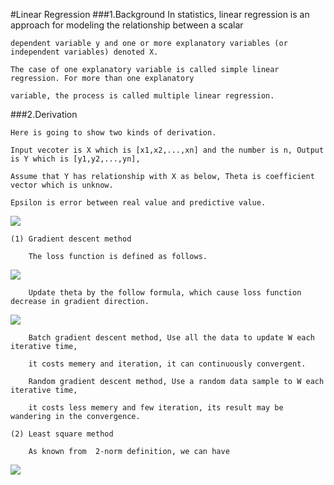 #Linear Regression
###1.Background
    In statistics, linear regression is an approach for modeling the relationship between a scalar 
    
    dependent variable y and one or more explanatory variables (or independent variables) denoted X. 
    
    The case of one explanatory variable is called simple linear regression. For more than one explanatory 
    
    variable, the process is called multiple linear regression.
###2.Derivation
    
    Here is going to show two kinds of derivation.
    
    Input vecoter is X which is [x1,x2,...,xn] and the number is n, Output is Y which is [y1,y2,...,yn], 
    
    Assume that Y has relationship with X as below, Theta is coefficient vector which is unknow.
        
    Epsilon is error between real value and predictive value.
        
<img src="http://chart.googleapis.com/chart?cht=tx&chl=h_%7B%5Ctheta%7D%3D%5Ctheta%5E%7BT%7DX%5C%5C%0A%20%5C%20%5C%20%5C%20%5C%20%5C%20%5C%5C%0AY%3D%5Ctheta%5E%7BT%7DX%2B%5Cepsilon%20%0A%0A%0A%0A" style="border:none;" />

    (1) Gradient descent method
        
        The loss function is defined as follows.
        
<img src="http://chart.googleapis.com/chart?cht=tx&chl=J(%5Ctheta)%3D%5Cfrac%7B1%7D%7B2%7D%5Csum_%7Bi%3D1%7D%5Em%20(h_%7B%5Ctheta%7D(x%5E%7B(i)%7D)-y%5E%7B(i)%7D)%5E%7B2%7D%0A%0A%0A" style="border:none;" />
        
        Update theta by the follow formula, which cause loss function decrease in gradient direction.
        
<img src="http://chart.googleapis.com/chart?cht=tx&chl=%5Cfrac%7B%5Cpart%20J(%5Ctheta)%7D%7B%5Cpart%20%5Ctheta_%7Bk%7D%7D%3D(%5Ctheta%20x%5E%7B(i)%7D-y%5E%7B(i)%7D%20%20)x%5E%7B(i)%7D_%7Bk%7D%20%0A%5C%5C%0A%20%5C%20%5C%20%5C%5C%0A%5Ctheta_%7Bk%7D%5E%7Bnew%7D%3D%5Ctheta_%7Bk%7D-%5Calpha%20%5Cfrac%7B%5Cpart%20J(%5Ctheta)%7D%7B%5Cpart%20%5Ctheta_%7Bk%7D%7D%0A%0A%0A" style="border:none;" />
        
        Batch gradient descent method, Use all the data to update W each iterative time, 
        
        it costs memery and iteration, it can continuously convergent. 
        
        Random gradient descent method, Use a random data sample to W each iterative time, 
        
        it costs less memery and few iteration, its result may be wandering in the convergence.
        
    (2) Least square method

        As known from  2-norm definition, we can have
        
<img src="http://chart.googleapis.com/chart?cht=tx&chl=%7C%7CX%7C%7C_%7B2%7D%3D(x_%7B1%7D%5E%7B2%7D%2Bx_%7B2%7D%5E%7B2%7D%2B...%2Bx_%7Bn%7D%5E%7B2%7D)%5E%7B%5Cfrac%7B1%7D%7B2%7D%7D%0A%0A" style="border:none;" />





